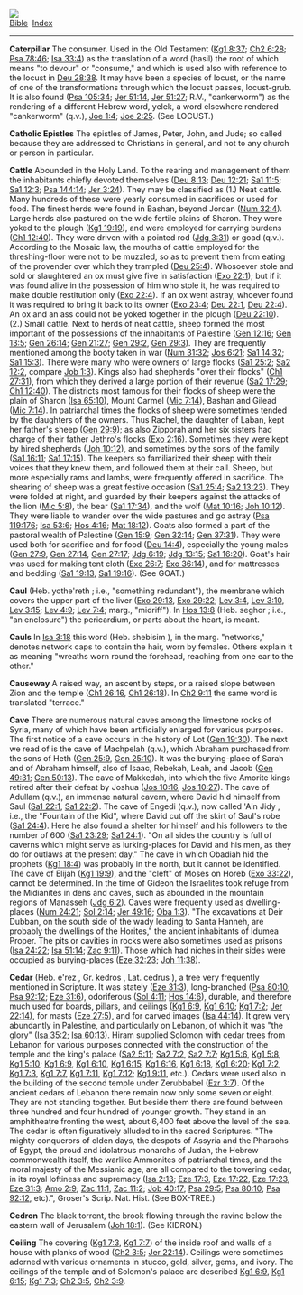[![](../../cdshop/ithlogo.png)](../../index)  
[Bible](../index)  [Index](index) 

------------------------------------------------------------------------

<span id="000">**Caterpillar**</span> The consumer. Used in the Old
Testament ([Kg1 8:37](../kjv/kg1008.htm#037); [Ch2
6:28](../kjv/ch2006.htm#028); [Psa 78:46](../kjv/psa078.htm#046); [Isa
33:4](../kjv/isa033.htm#004)) as the translation of a word (hasil) the
root of which means "to devour" or "consume," and which is used also
with reference to the locust in [Deu 28:38](../kjv/deu028.htm#038). It
may have been a species of locust, or the name of one of the
transformations through which the locust passes, locust-grub. It is also
found ([Psa 105:34](../kjv/psa105.htm#034); [Jer
51:14](../kjv/jer051.htm#014), [Jer 51:27](../kjv/jer051.htm#027); R.V.,
"cankerworm") as the rendering of a different Hebrew word, yelek, a word
elsewhere rendered "cankerworm" (q.v.), [Joe
1:4](../kjv/joe001.htm#004); [Joe 2:25](../kjv/joe002.htm#025). (See
LOCUST.)

<span id="001">**Catholic Epistles**</span> The epistles of James,
Peter, John, and Jude; so called because they are addressed to
Christians in general, and not to any church or person in particular.

<span id="002">**Cattle**</span> Abounded in the Holy Land. To the
rearing and management of them the inhabitants chiefly devoted
themselves ([Deu 8:13](../kjv/deu008.htm#013); [Deu
12:21](../kjv/deu012.htm#021); [Sa1 11:5](../kjv/sa1011.htm#005); [Sa1
12:3](../kjv/sa1012.htm#003); [Psa 144:14](../kjv/psa144.htm#014); [Jer
3:24](../kjv/jer003.htm#024)). They may be classified as (1.) Neat
cattle. Many hundreds of these were yearly consumed in sacrifices or
used for food. The finest herds were found in Bashan, beyond Jordan
([Num 32:4](../kjv/num032.htm#004)). Large herds also pastured on the
wide fertile plains of Sharon. They were yoked to the plough ([Kg1
19:19](../kjv/kg1019.htm#019)), and were employed for carrying burdens
([Ch1 12:40](../kjv/ch1012.htm#040)). They were driven with a pointed
rod ([Jdg 3:31](../kjv/jdg003.htm#031)) or goad (q.v.). According to the
Mosaic law, the mouths of cattle employed for the threshing-floor were
not to be muzzled, so as to prevent them from eating of the provender
over which they trampled ([Deu 25:4](../kjv/deu025.htm#004)). Whosoever
stole and sold or slaughtered an ox must give five in satisfaction ([Exo
22:1](../kjv/exo022.htm#001)); but if it was found alive in the
possession of him who stole it, he was required to make double
restitution only ([Exo 22:4](../kjv/exo022.htm#004)). If an ox went
astray, whoever found it was required to bring it back to its owner
([Exo 23:4](../kjv/exo023.htm#004); [Deu 22:1](../kjv/deu022.htm#001),
[Deu 22:4](../kjv/deu022.htm#004)). An ox and an ass could not be yoked
together in the plough ([Deu 22:10](../kjv/deu022.htm#010)). (2.) Small
cattle. Next to herds of neat cattle, sheep formed the most important of
the possessions of the inhabitants of Palestine ([Gen
12:16](../kjv/gen012.htm#016); [Gen 13:5](../kjv/gen013.htm#005); [Gen
26:14](../kjv/gen026.htm#014); [Gen 21:27](../kjv/gen021.htm#027); [Gen
29:2](../kjv/gen029.htm#002), [Gen 29:3](../kjv/gen029.htm#003)). They
are frequently mentioned among the booty taken in war ([Num
31:32](../kjv/num031.htm#032); [Jos 6:21](../kjv/jos006.htm#021); [Sa1
14:32](../kjv/sa1014.htm#032); [Sa1 15:3](../kjv/sa1015.htm#003)). There
were many who were owners of large flocks ([Sa1
25:2](../kjv/sa1025.htm#002); [Sa2 12:2](../kjv/sa2012.htm#002), compare
[Job 1:3](../kjv/job001.htm#003)). Kings also had shepherds "over their
flocks" ([Ch1 27:31](../kjv/ch1027.htm#031)), from which they derived a
large portion of their revenue ([Sa2 17:29](../kjv/sa2017.htm#029); [Ch1
12:40](../kjv/ch1012.htm#040)). The districts most famous for their
flocks of sheep were the plain of Sharon ([Isa
65:10](../kjv/isa065.htm#010)), Mount Carmel ([Mic
7:14](../kjv/mic007.htm#014)), Bashan and Gilead ([Mic
7:14](../kjv/mic007.htm#014)). In patriarchal times the flocks of sheep
were sometimes tended by the daughters of the owners. Thus Rachel, the
daughter of Laban, kept her father's sheep ([Gen
29:9](../kjv/gen029.htm#009)); as also Zipporah and her six sisters had
charge of their father Jethro's flocks ([Exo
2:16](../kjv/exo002.htm#016)). Sometimes they were kept by hired
shepherds ([Joh 10:12](../kjv/joh010.htm#012)), and sometimes by the
sons of the family ([Sa1 16:11](../kjv/sa1016.htm#011); [Sa1
17:15](../kjv/sa1017.htm#015)). The keepers so familiarized their sheep
with their voices that they knew them, and followed them at their call.
Sheep, but more especially rams and lambs, were frequently offered in
sacrifice. The shearing of sheep was a great festive occasion ([Sa1
25:4](../kjv/sa1025.htm#004); [Sa2 13:23](../kjv/sa2013.htm#023)). They
were folded at night, and guarded by their keepers against the attacks
of the lion ([Mic 5:8](../kjv/mic005.htm#008)), the bear ([Sa1
17:34](../kjv/sa1017.htm#034)), and the wolf ([Mat
10:16](../kjv/mat010.htm#016); [Joh 10:12](../kjv/joh010.htm#012)). They
were liable to wander over the wide pastures and go astray ([Psa
119:176](../kjv/psa119.htm#176); [Isa 53:6](../kjv/isa053.htm#006); [Hos
4:16](../kjv/hos004.htm#016); [Mat 18:12](../kjv/mat018.htm#012)). Goats
also formed a part of the pastoral wealth of Palestine ([Gen
15:9](../kjv/gen015.htm#009); [Gen 32:14](../kjv/gen032.htm#014); [Gen
37:31](../kjv/gen037.htm#031)). They were used both for sacrifice and
for food ([Deu 14:4](../kjv/deu014.htm#004)), especially the young males
([Gen 27:9](../kjv/gen027.htm#009), [Gen 27:14](../kjv/gen027.htm#014),
[Gen 27:17](../kjv/gen027.htm#017); [Jdg 6:19](../kjv/jdg006.htm#019);
[Jdg 13:15](../kjv/jdg013.htm#015); [Sa1 16:20](../kjv/sa1016.htm#020)).
Goat's hair was used for making tent cloth ([Exo
26:7](../kjv/exo026.htm#007); [Exo 36:14](../kjv/exo036.htm#014)), and
for mattresses and bedding ([Sa1 19:13](../kjv/sa1019.htm#013), [Sa1
19:16](../kjv/sa1019.htm#016)). (See GOAT.)

<span id="003">**Caul**</span> (Heb. yothe'reth ; i.e., "something
redundant"), the membrane which covers the upper part of the liver ([Exo
29:13](../kjv/exo029.htm#013), [Exo 29:22](../kjv/exo029.htm#022); [Lev
3:4](../kjv/lev003.htm#004), [Lev 3:10](../kjv/lev003.htm#010), [Lev
3:15](../kjv/lev003.htm#015); [Lev 4:9](../kjv/lev004.htm#009); [Lev
7:4](../kjv/lev007.htm#004); marg., "midriff"). In [Hos
13:8](../kjv/hos013.htm#008) (Heb. seghor ; i.e., "an enclosure") the
pericardium, or parts about the heart, is meant.

<span id="004">**Cauls**</span> In [Isa 3:18](../kjv/isa003.htm#018)
this word (Heb. shebisim ), in the marg. "networks," denotes network
caps to contain the hair, worn by females. Others explain it as meaning
"wreaths worn round the forehead, reaching from one ear to the other."

<span id="005">**Causeway**</span> A raised way, an ascent by steps, or
a raised slope between Zion and the temple ([Ch1
26:16](../kjv/ch1026.htm#016), [Ch1 26:18](../kjv/ch1026.htm#018)). In
[Ch2 9:11](../kjv/ch2009.htm#011) the same word is translated "terrace."

<span id="006">**Cave**</span> There are numerous natural caves among
the limestone rocks of Syria, many of which have been artificially
enlarged for various purposes. The first notice of a cave occurs in the
history of Lot ([Gen 19:30](../kjv/gen019.htm#030)). The next we read of
is the cave of Machpelah (q.v.), which Abraham purchased from the sons
of Heth ([Gen 25:9](../kjv/gen025.htm#009), [Gen
25:10](../kjv/gen025.htm#010)). It was the burying-place of Sarah and of
Abraham himself, also of Isaac, Rebekah, Leah, and Jacob ([Gen
49:31](../kjv/gen049.htm#031); [Gen 50:13](../kjv/gen050.htm#013)). The
cave of Makkedah, into which the five Amorite kings retired after their
defeat by Joshua ([Jos 10:16](../kjv/jos010.htm#016), [Jos
10:27](../kjv/jos010.htm#027)). The cave of Adullam (q.v.), an immense
natural cavern, where David hid himself from Saul ([Sa1
22:1](../kjv/sa1022.htm#001), [Sa1 22:2](../kjv/sa1022.htm#002)). The
cave of Engedi (q.v.), now called 'Ain Jidy , i.e., the "Fountain of the
Kid", where David cut off the skirt of Saul's robe ([Sa1
24:4](../kjv/sa1024.htm#004)). Here he also found a shelter for himself
and his followers to the number of 600 ([Sa1
23:29](../kjv/sa1023.htm#029); [Sa1 24:1](../kjv/sa1024.htm#001)). "On
all sides the country is full of caverns which might serve as
lurking-places for David and his men, as they do for outlaws at the
present day." The cave in which Obadiah hid the prophets ([Kg1
18:4](../kjv/kg1018.htm#004)) was probably in the north, but it cannot
be identified. The cave of Elijah ([Kg1 19:9](../kjv/kg1019.htm#009)),
and the "cleft" of Moses on Horeb ([Exo 33:22](../kjv/exo033.htm#022)),
cannot be determined. In the time of Gideon the Israelites took refuge
from the Midianites in dens and caves, such as abounded in the mountain
regions of Manasseh ([Jdg 6:2](../kjv/jdg006.htm#002)). Caves were
frequently used as dwelling-places ([Num 24:21](../kjv/num024.htm#021);
[Sol 2:14](../kjv/sol002.htm#014); [Jer 49:16](../kjv/jer049.htm#016);
[Oba 1:3](../kjv/oba001.htm#003)). "The excavations at Deir Dubban, on
the south side of the wady leading to Santa Hanneh, are probably the
dwellings of the Horites," the ancient inhabitants of Idumea Proper. The
pits or cavities in rocks were also sometimes used as prisons ([Isa
24:22](../kjv/isa024.htm#022); [Isa 51:14](../kjv/isa051.htm#014); [Zac
9:11](../kjv/zac009.htm#011)). Those which had niches in their sides
were occupied as burying-places ([Eze 32:23](../kjv/eze032.htm#023);
[Joh 11:38](../kjv/joh011.htm#038)).

<span id="007">**Cedar**</span> (Heb. e'rez , Gr. kedros , Lat. cedrus
), a tree very frequently mentioned in Scripture. It was stately ([Eze
31:3](../kjv/eze031.htm#003)), long-branched ([Psa
80:10](../kjv/psa080.htm#010); [Psa 92:12](../kjv/psa092.htm#012); [Eze
31:6](../kjv/eze031.htm#006)), odoriferous ([Sol
4:11](../kjv/sol004.htm#011); [Hos 14:6](../kjv/hos014.htm#006)),
durable, and therefore much used for boards, pillars, and ceilings ([Kg1
6:9](../kjv/kg1006.htm#009), [Kg1 6:10](../kjv/kg1006.htm#010); [Kg1
7:2](../kjv/kg1007.htm#002); [Jer 22:14](../kjv/jer022.htm#014)), for
masts ([Eze 27:5](../kjv/eze027.htm#005)), and for carved images ([Isa
44:14](../kjv/isa044.htm#014)). It grew very abundantly in Palestine,
and particularly on Lebanon, of which it was "the glory" ([Isa
35:2](../kjv/isa035.htm#002); [Isa 60:13](../kjv/isa060.htm#013)). Hiram
supplied Solomon with cedar trees from Lebanon for various purposes
connected with the construction of the temple and the king's palace
([Sa2 5:11](../kjv/sa2005.htm#011); [Sa2 7:2](../kjv/sa2007.htm#002),
[Sa2 7:7](../kjv/sa2007.htm#007); [Kg1 5:6](../kjv/kg1005.htm#006), [Kg1
5:8](../kjv/kg1005.htm#008), [Kg1 5:10](../kjv/kg1005.htm#010); [Kg1
6:9](../kjv/kg1006.htm#009), [Kg1 6:10](../kjv/kg1006.htm#010), [Kg1
6:15](../kjv/kg1006.htm#015), [Kg1 6:16](../kjv/kg1006.htm#016), [Kg1
6:18](../kjv/kg1006.htm#018), [Kg1 6:20](../kjv/kg1006.htm#020); [Kg1
7:2](../kjv/kg1007.htm#002), [Kg1 7:3](../kjv/kg1007.htm#003), [Kg1
7:7](../kjv/kg1007.htm#007), [Kg1 7:11](../kjv/kg1007.htm#011), [Kg1
7:12](../kjv/kg1007.htm#012); [Kg1 9:11](../kjv/kg1009.htm#011), etc.).
Cedars were used also in the building of the second temple under
Zerubbabel ([Ezr 3:7](../kjv/ezr003.htm#007)). Of the ancient cedars of
Lebanon there remain now only some seven or eight. They are not standing
together. But beside them there are found between three hundred and four
hundred of younger growth. They stand in an amphitheatre fronting the
west, about 6,400 feet above the level of the sea. The cedar is often
figuratively alluded to in the sacred Scriptures. "The mighty conquerors
of olden days, the despots of Assyria and the Pharaohs of Egypt, the
proud and idolatrous monarchs of Judah, the Hebrew commonwealth itself,
the warlike Ammonites of patriarchal times, and the moral majesty of the
Messianic age, are all compared to the towering cedar, in its royal
loftiness and supremacy ([Isa 2:13](../kjv/isa002.htm#013); [Eze
17:3](../kjv/eze017.htm#003), [Eze 17:22](../kjv/eze017.htm#022), [Eze
17:23](../kjv/eze017.htm#023), [Eze 31:3](../kjv/eze031.htm#003); [Amo
2:9](../kjv/amo002.htm#009); [Zac 11:1](../kjv/zac011.htm#001), [Zac
11:2](../kjv/zac011.htm#002); [Job 40:17](../kjv/job040.htm#017); [Psa
29:5](../kjv/psa029.htm#005); [Psa 80:10](../kjv/psa080.htm#010); [Psa
92:12](../kjv/psa092.htm#012), etc).", Groser's Scrip. Nat. Hist. (See
BOX-TREE.)

<span id="008">**Cedron**</span> The black torrent, the brook flowing
through the ravine below the eastern wall of Jerusalem ([Joh
18:1](../kjv/joh018.htm#001)). (See KIDRON.)

<span id="009">**Ceiling**</span> The covering ([Kg1
7:3](../kjv/kg1007.htm#003), [Kg1 7:7](../kjv/kg1007.htm#007)) of the
inside roof and walls of a house with planks of wood ([Ch2
3:5](../kjv/ch2003.htm#005); [Jer 22:14](../kjv/jer022.htm#014)).
Ceilings were sometimes adorned with various ornaments in stucco, gold,
silver, gems, and ivory. The ceilings of the temple and of Solomon's
palace are described [Kg1 6:9](../kjv/kg1006.htm#009), [Kg1
6:15](../kjv/kg1006.htm#015); [Kg1 7:3](../kjv/kg1007.htm#003); [Ch2
3:5](../kjv/ch2003.htm#005), [Ch2 3:9](../kjv/ch2003.htm#009).
